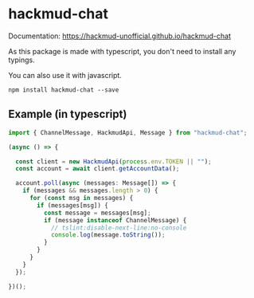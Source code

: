 # hackmud-chat

Documentation: https://hackmud-unofficial.github.io/hackmud-chat

As this package is made with typescript, you don't need to install any typings.

You can also use it with javascript.

`npm install hackmud-chat --save`

## Example (in typescript)

```ts
import { ChannelMessage, HackmudApi, Message } from "hackmud-chat";

(async () => {

  const client = new HackmudApi(process.env.TOKEN || "");
  const account = await client.getAccountData();

  account.poll(async (messages: Message[]) => {
    if (messages && messages.length > 0) {
      for (const msg in messages) {
        if (messages[msg]) {
          const message = messages[msg];
          if (message instanceof ChannelMessage) {
            // tslint:disable-next-line:no-console
            console.log(message.toString());
          }
        }
      }
    }
  });

})();
```
